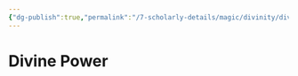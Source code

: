 ```yaml
---
{"dg-publish":true,"permalink":"/7-scholarly-details/magic/divinity/divine-power/divine-power/"}
---
```


# Divine Power

